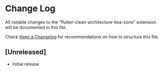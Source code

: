 # Change Log

All notable changes to the "flutter-clean-architecture-kea-zone" extension will be documented in this file.

Check [Keep a Changelog](http://keepachangelog.com/) for recommendations on how to structure this file.

## [Unreleased]

- Initial release